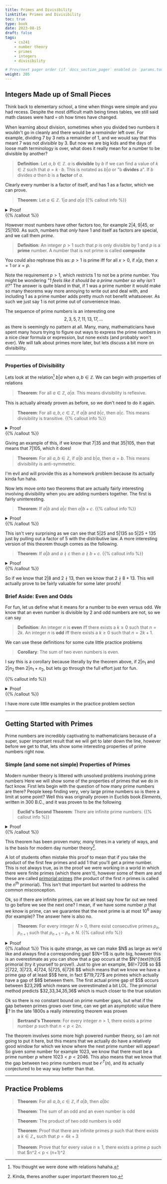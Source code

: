 ```yaml
---
title: Primes and Divisibility
linktitle: Primes and Divisibility
toc: true
type: book
date: 2023-08-15
draft: false
tags:
    - cs241
    - number theory
    - primes
    - integers
    - divisibility

# Prev/next pager order (if `docs_section_pager` enabled in `params.toml`)
weight: 205
---
```


## Integers Made up of Small Pieces

Think back to elementary school, a time when things were simple and you had recess. Despite the most difficult math being times tables, we still said math classes were hard 💀 oh how times have changed.

When learning about division, sometimes when you divided two numbers it wouldn't go in cleanly and there would be a *remainder* left over. For example, dividing $7$ by $3$ nets a remainder of $1$, and we would say that this meant $7$ was not *divisible* by $3$. But now we are big kids and the days of loose math terminology is over, what does it really mean for a number to be divisible by another?

> **Definition**: Let $a,b\in\mathbb{Z}$. $a$ is **divisible** by $b$ if we can find a value of $k\in\mathbb{Z}$ such that $a=k\cdot b$. This is notated as $b|a$ or "b **divides** a". If $b$ divides $a$ then $b$ is a **factor** of $a$.

Clearly every number is a factor of itself, and has $1$ as a factor, which we can prove.

> **Theorem**: Let $a\in\mathbb{Z}$. $1|a$ and $a|a$
{{% callout info %}}
<details>
<summary>Proof</summary>
Since every number multiplied by $1$ is itself, we can know that $a=1a$ which by definition means that both $1,a$ are factors of $a$.
</br>
<b>Q.E.D.</b>
</details>
{{% /callout %}}

However most numbers have other factors too, for example $2|4$, $9|45$, or $25|100$. As such, numbers that *only* have $1$ and itself as factors are special, and we call them *prime*.

> **Definition**: An integer $p>1$ such that $p$ is only divisible by $1$ and $p$ is a **prime** number. A number that is not prime is called **composite**

You could also rephrase this as: $p>1$ is prime iff for all $x>0$, if $x|p$, then $x=1$ or $x=p$. 

Note the requirement $p>1$, which restricts $1$ to not be a prime number. You might be wondering *"$1$ feels like it should be a prime number so why isn't it?"* The answer is quite bland in that, if $1$ was a prime number it would make so many theorems way more annoying to write out and deal with, and including $1$ as a prime number adds pretty much not benefit whatsoever. As such we just say $1$ is not prime out of convenience lmao. 

The sequence of prime numbers is an interesting one
$$
2,3,5,7,11,13,17,\ldots
$$
as there is seemingly no pattern at all. Many, many, mathematicians have spent many hours trying to figure out ways to express the prime numbers in a nice clear formula or expression, but none exists (and probably won't ever). We will talk about primes more later, but lets discuss a bit more on divisibility.

---

### Properties of Divisibility

Lets look at the relation[^1] $b|a$ when $a,b\in\mathbb{Z}$. We can begin with properties of relations

> **Theorem**: For all $a\in\mathbb{Z}$, $a|a$. This means divisibility is reflexive.

This is actually already proven as before, so we don't need to do it again.

> **Theorem**: For all $a,b,c\in\mathbb{Z}$, if $a|b$ and $b|c$, then $a|c$. This means divisibility is transitive.
{{% callout info %}}
<details>
<summary>Proof</summary>
We know that $a|b$ so $b = k_1a$. We also know that $b|c$ so $c=k_2b$. Combining these we get $c=k_1k_2a=ka$ if $k=k_1k_2$ which means that $a|c$. 
</br>
<b>Q.E.D.</b>
</details>
{{% /callout %}}

Giving an example of this, if we know that $7|35$ and that $35|105$, then that means that $7|105$, which it does!

> **Theorem**: For all $a,b\in\mathbb{Z}$, if $a|b$ and $b|a$, then $a=b$. This means divisibility is anti-symmetric.

I'm evil and will provide this as a homework problem because its actually kinda fun haha.

Now lets move onto two theorems that are actually fairly interesting involving divisibility when you are adding numbers together. The first is fairly uninteresting.

> **Theorem**: If $a|b$ and $a|c$ then $a|b+c$.
{{% callout info %}}
<details>
<summary>Proof</summary>
We know that $a|b$ so $b = k_1a$. We also know that $a|c$ so $c=k_2a$. Combining these we get $b+c=k_1a+k_2a=(k_1+k_2)a$ which means that $a|b+c$. 
</br>
<b>Q.E.D.</b>
</details>
{{% /callout %}}

This isn't very surprising as we can see that $5|25$ and $5|135$ so $5|25+135$ just by pulling out a factor of $5$ with the distributive law. A more interesting version of this theorem though comes as the following.
> **Theorem**: If $a|b$ and $a\nmid c$ then $a\nmid b+c$.
{{% callout info %}}
<details>
<summary>Proof</summary>
To prove this we will actually perform a proof by contradiction. We know that $a|b$ so $b=k_1a$, and suppose that $a|b+c$ so $b+c=k_2a$. Plugging in for $b$ we can see that 
$$
k_1a+c=k_2a\implies c=k_2a-k_1a=(k_2-k_1)a=ka.
$$
This means that $a|c$ which contradicts our claim, meaning that $a\nmid b+c$.
</br>
<b>Q.E.D.</b>
</details>
{{% /callout %}}

So if we know that $2|8$ and $2\nmid 13$, then we know that $2\nmid 8+13$. This will actually prove to be fairly valuable for some later proofs!

### Brief Aside: Even and Odds

For fun, let us define what it means for a number to be even versus odd. We know that an even number is divisible by $2$ and odd numbers are not, so we can say

> **Definition**: An integer $n$ is **even** iff there exists a $k\geq 0$ such that $n=2k$. An integer $n$ is **odd** iff there exists a $k\geq 0$ such that $n=2k+1$.

We can use these definitions for some cute little practice problems

> **Corollary**: The sum of two even numbers is even.

I say this is a corollary because literally by the theorem above, if $2|n_1$ and $2|n_2$ then $2|n_1+n_2$, but lets go through the full effort just for fun.

{{% callout info %}}
<details>
<summary>Proof</summary>
Since $n_1, n_2$ are even we know $n_1=2k_1$ and $n_2=2k_2$. Then we have
$$
n = n_1+n_2 = 2k_1+2k_2 = 2(k_1+k_2) = 2k
$$
which is even.
</br>
<b>Q.E.D.</b>
</details>
{{% /callout %}}

I have more cute little examples in the practice problem section

---

## Getting Started with Primes

Prime numbers are incredibly captivating to mathematicians because of a super, super important result that we will get to later down the line, however before we get to that, lets show some interesting properties of prime numbers right now.

### Simple (and some not simple) Properties of Primes

Modern number theory is littered with unsolved problems involving prime numbers Here we will show some of the properties of primes that we do in fact know. First lets begin with the question of how many prime numbers are there? People keep finding very, very large prime numbers so is there a limit at some point? Well this was originally proven in Euclids book *Elements*, written in $300$ B.C., and it was proven to be the following

> **Euclid's Second Theorem**: There are infinite prime numbers.
{{% callout info %}}
<details>
<summary>Proof</summary>
We will prove this by contradiction, first begin by assuming there are a finite $n$ number of primes. Let's list them all out
$$
p_1,p_2,p_3,\ldots, p_n.
$$
We now will consider the number that is the product of every one of our primes, so
$$
P=p_1p_2\ldots p_n.
$$
By definition, $P$ is divisible by every prime so for all $j$, $p_j|P$. Notice though that since $2$ is the smallest prime, for every $j$, $p_j\nmid 1$ which means that by the theorem we proved above that for all $j$
$$
p_j\nmid P+1.
$$
Since $P+1$ is not divisible by any prime in our list, and we said our list contains all the primes, that means that $P+1$ must be prime! But $P+1$ is not in our list which contradicts our assumption and proves our claim.
</br>
<b>Q.E.D.</b>
</details>
{{% /callout %}}

This theorem has been proven *many, many* times in a variety of ways, and is the basis for modern day number theory[^3].

A lot of students often mistake this proof to mean that if you take the product of the first few primes and add $1$ that you'll get a prime number. This is not always true, as in the proof we were working in a world in which there were finite primes (which there aren't), however some of them are and these are called [primorial primes](https://en.wikipedia.org/wiki/Primorial_prime) (the product of the first $n$ primes is called the $n^{\text{th}}$ primorial). This isn't that important but wanted to address the common misconception.

Ok, so if there are infinite primes, can we at least say how far out we need to go before we see the next one? I mean, if we have some number $p$ that we know is prime, can we guarantee that the next prime is at most $10^6$ away (for example)? The answer here is also no.

> **Theorem**: For every integer $N>0$, there exist consecutive primes $p_n, p_{n+1}$ such that $p_{n+1}-p_n\geq N$.
{{% callout info %}}
<details>
<summary>Proof</summary>
In order to prove this, we will find a sequence of not prime numbers that is $N$ long, such that if you take the first prime before this sequence, and the first prime after this sequence will have a gap between them bigger than $N$.

Consider the number $(N+1)!=1\cdot 2\cdot 3\cdot \ldots \cdot (N+1)$. We know by definition that for every $2\leq k\leq N+1$ that $k|(N+1)!$. As such by divisibility rules we know
$$
\begin{align}
2&|(N+1)!+2 \\
3&|(N+1)!+3 \\
4&|(N+1)!+4 \\
&\vdots \\
N+1&|(N+1)!+(N+1) \\
\end{align}
$$
since this sequence of $N$ numbers are all composite, we know that the gap between the primes before and after this sequence must be $\geq N$
</br>
<b>Q.E.D.</b>
</details>
{{% /callout %}}
This is quite strange, as we can make $N$ as large as we'd like and always find a corresponding gap! $(N+1)$ is quite big, however this is an overestimate as you can show that a gap occurs at the $N^{\text{th}}$ primorial (try it yourself to prove!). Just to give an example, $6!=720$ so
$$
2|722, 3|723, 4|724, 5|725, 6|726
$$
which means that we know we have a prime gap of at least $5$ here, in fact $719,727$ are primes which actually have a gap of $8$ between them. The first actual prime gap of $5$ occurs between $23,29$ which means we overestimated a bit LOL. The primorial method predicts $32,33,34,35,36$ which is much closer to the true solution

Ok so there is no constant bound on prime number gaps, but what if the gap between primes grows over time, can we get an asymptotic value there 👀? In the late 1800s a really interesting theorem was proven

> **Bertrand's Theorem**: For every integer $n>1$, there exists a prime number $p$ such that $n < p < 2n$.

The theorem involves some more high powered number theory, so I am not going to put it here, but this means that we actually do have a relatively good window for which we know where the next prime number will appear! So given some number for example $1023$, we know that there must be a prime number $p$ where $1023 < p < 2046$. This also means that we know that the gap between two prime numbers must be $\mathcal{O}^T(n)$, and its actually conjectured to be way way better than that.

---

## Practice Problems

> **Theorem**: For all $a,b,c\in\mathbb{Z}$, if $a|b$, then $a|bc$

> **Theorem**: The sum of an odd and an even number is odd

> **Theorem**: The product of two odd numbers is odd

> **Theorem**: Proof that there are infinite primes $p$ such that there exists a $k\in\mathbb{Z}_+$ such that $p=4k+3$

> **Theorem**: Prove that for every value $n\geq 1$, there exists a prime $p$ such that $n^2 < p < (n+1)^2

[^1]: You thought we were done with relations hahaha.
[^3]: Kinda, theres another super important theorem too.
